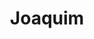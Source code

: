 ---
title: Joaquim
artigo: o
picture: /images/j/Joaquim.jpg
background: /images/fundos/estrelas.jpg
style: style-verde2
description: Joaquim é um nome bíblico, de origem hebraica, que...
full-description:  Joaquim é um nome bíblico, de origem hebraica, que  tem uma conexão muito forte com Deus. Seu significado, como não poderia ser diferente, está ligado a Ele e quer dizer  "Jeová estabeleceu" ou "Deus estabeleceu". Mas, se deixarmos um pouco de lado o sentido religioso, veremos que as pessoas chamadas de Joaquim apresentam uma personalidade multifacetada, versátil e adaptável. Além de serem inteligentes e corajosos, os Quins, como são chamados, têm um forte espírito inventivo e muita criatividade! 

---
